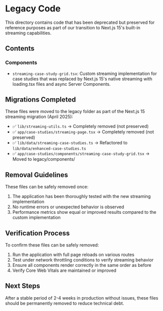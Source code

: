 # Legacy Code

This directory contains code that has been deprecated but preserved for reference purposes as part of our transition to Next.js 15's built-in streaming capabilities.

## Contents

### Components

- `streaming-case-study-grid.tsx`: Custom streaming implementation for case studies that was replaced by Next.js 15's native streaming with loading.tsx files and async Server Components.

## Migrations Completed

These files were moved to the legacy folder as part of the Next.js 15 streaming migration (April 2025):

- ✅ `lib/streaming-utils.ts` → Completely removed (not preserved)
- ✅ `app/case-studies/streaming-page.tsx` → Completely removed (not preserved)
- ✅ `lib/data/streaming-case-studies.ts` → Refactored to `lib/data/enhanced-case-studies.ts`
- ✅ `app/case-studies/components/streaming-case-study-grid.tsx` → Moved to legacy/components/

## Removal Guidelines

These files can be safely removed once:

1. The application has been thoroughly tested with the new streaming implementation
2. No runtime errors or unexpected behavior is observed
3. Performance metrics show equal or improved results compared to the custom implementation

## Verification Process

To confirm these files can be safely removed:

1. Run the application with full page reloads on various routes
2. Test under network throttling conditions to verify streaming behavior
3. Ensure all components render correctly in the same order as before
4. Verify Core Web Vitals are maintained or improved

## Next Steps

After a stable period of 2-4 weeks in production without issues, these files should be permanently removed to reduce technical debt.
